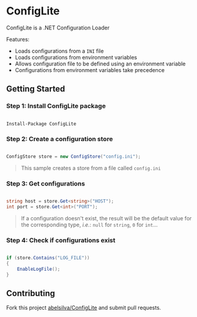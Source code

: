# ConfigLite

ConfigLite is a .NET Configuration Loader

Features:
* Loads configurations from a `INI` file
* Loads configurations from environment variables
* Allows configuration file to be defined using an environment variable
* Configurations from environment variables take precedence

## Getting Started

### Step 1: Install ConfigLite package

```

Install-Package ConfigLite

```

### Step 2: Create a configuration store

```csharp

ConfigStore store = new ConfigStore("config.ini");

```

> This sample creates a store from a file called `config.ini`

### Step 3: Get configurations

```csharp

string host = store.Get<string>("HOST");
int port = store.Get<int>("PORT");

```

> If a configuration doesn't exist, the result will be the default value for the corresponding type, _i.e._: `null` for `string`, `0` for `int`...

### Step 4: Check if configurations exist

```csharp

if (store.Contains("LOG_FILE"))
{
    EnableLogFile();
}

```

## Contributing

Fork this project [abelsilva/ConfigLite](https://github.com/abelsilva/ConfigLite) and submit pull requests.
